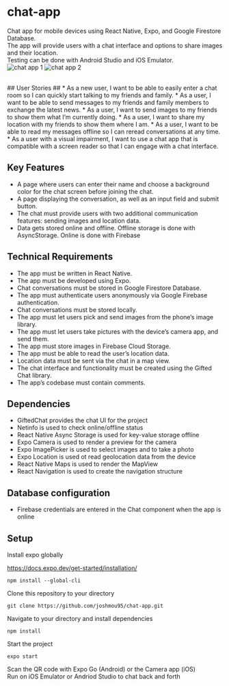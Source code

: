 # chat-app #

Chat app for mobile devices using React Native, Expo, and Google Firestore Database. <br>
The app will provide users with a chat interface and options to share images and their location. <br>
Testing can be done with Android Studio and iOS Emulator. 
<br>
![chat app 1](https://user-images.githubusercontent.com/80426764/136886464-56d88fc7-2379-48f8-b6ec-4e36fad1922e.png)
![chat app 2](https://user-images.githubusercontent.com/80426764/136886472-2acf5e88-96d1-4ff7-a6e5-6a179dcde7ff.png)

<br>
## User Stories ##
* As a new user, I want to be able to easily enter a chat room so I can quickly start talking to my friends and family.
* As a user, I want to be able to send messages to my friends and family members to exchange the latest news.
* As a user, I want to send images to my friends to show them what I’m currently doing.
* As a user, I want to share my location with my friends to show them where I am.
* As a user, I want to be able to read my messages offline so I can reread conversations at any time.
* As a user with a visual impairment, I want to use a chat app that is compatible with a screen
reader so that I can engage with a chat interface.

## Key Features ##
* A page where users can enter their name and choose a background color for the chat screen before joining the chat.
* A page displaying the conversation, as well as an input field and submit button.
* The chat must provide users with two additional communication features: sending images and location data.
* Data gets stored online and offline. Offline storage is done with AsyncStorage. Online is done with Firebase

## Technical Requirements ##
* The app must be written in React Native.
* The app must be developed using Expo.
* Chat conversations must be stored in Google Firestore Database.
* The app must authenticate users anonymously via Google Firebase authentication.
* Chat conversations must be stored locally.
* The app must let users pick and send images from the phone’s image library.
* The app must let users take pictures with the device’s camera app, and send them.
* The app must store images in Firebase Cloud Storage.
* The app must be able to read the user’s location data.
* Location data must be sent via the chat in a map view.
* The chat interface and functionality must be created using the Gifted Chat library.
* The app’s codebase must contain comments.

## Dependencies ##
* GiftedChat provides the chat UI for the project
* Netinfo is used to check online/offline status
* React Native Async Storage is used for key-value storage offline
* Expo Camera is used to render a preview for the camera
* Expo ImagePicker is used to select images and to take a photo
* Expo Location is used ot read geolocation data from the device
* React Native Maps is used to render the MapView
* React Navigation is used to create the navigation structure

## Database configuration ##
* Firebase credentials are entered in the Chat component when the app is online


## Setup

Install expo globally

https://docs.expo.dev/get-started/installation/

```
npm install --global-cli
```

Clone this repository to your directory
```
git clone https://github.com/joshmou95/chat-app.git
```

Navigate to your directory and install dependencies
```
npm install
```

Start the project
```
expo start
```

Scan the QR code with Expo Go (Android) or the Camera app (iOS)<br>
Run on iOS Emulator or Andriod Studio to chat back and forth




